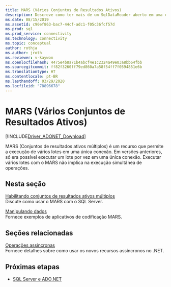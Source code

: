 ```yaml
---
title: MARS (Vários Conjuntos de Resultados Ativos)
description: Descreve como ter mais de um SqlDataReader aberto em uma conexão quando cada instância de SqlDataReader é iniciada a partir de um comando separado.
ms.date: 08/15/2019
ms.assetid: c90ef863-bac7-44cf-adc1-f05c36fcf57d
ms.prod: sql
ms.prod_service: connectivity
ms.technology: connectivity
ms.topic: conceptual
author: rothja
ms.author: jroth
ms.reviewer: v-kaywon
ms.openlocfilehash: 4475e4b8a71b4abcf4e1c2324a49e03a8bb64fbb
ms.sourcegitcommit: ff82f3260ff79ed860a7a58f54ff7f0594851e6b
ms.translationtype: HT
ms.contentlocale: pt-BR
ms.lasthandoff: 03/29/2020
ms.locfileid: "78896678"
---
```

# <a name="multiple-active-result-sets-mars"></a>MARS (Vários Conjuntos de Resultados Ativos)

[!INCLUDE[Driver_ADONET_Download](../../../includes/driver_adonet_download.md)]

MARS (Conjuntos de resultados ativos múltiplos) é um recurso que permite a execução de vários lotes em uma única conexão. Em versões anteriores, só era possível executar um lote por vez em uma única conexão. Executar vários lotes com o MARS não implica na execução simultânea de operações.  
  
## <a name="in-this-section"></a>Nesta seção  
[Habilitando conjuntos de resultados ativos múltiplos](enable-multiple-active-result-sets.md)  
Discute como usar o MARS com o SQL Server.  
  
[Manipulando dados](manipulate-data.md)  
Fornece exemplos de aplicativos de codificação MARS.  
  
## <a name="related-sections"></a>Seções relacionadas  
[Operações assíncronas](asynchronous-operations.md)  
Fornece detalhes sobre como usar os novos recursos assíncronos no .NET.  
  
## <a name="next-steps"></a>Próximas etapas
- [SQL Server e ADO.NET](index.md)
